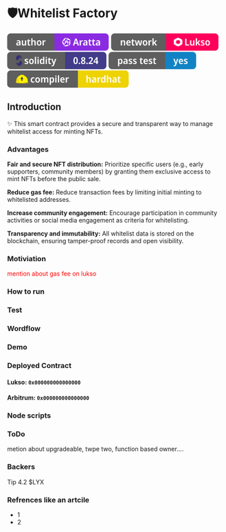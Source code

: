 # 🛡️Whitelist Factory

![Author Badge](assets/badge-author.svg)
![Lukso Badge](assets/badge-lukso.svg)
![Solidity Badge](assets/badge-solidity.svg)
![Test Badge](assets/badge-test.svg)
![HardHat Badge](assets/badge-hardhat.svg)

## Introduction
✨ This smart contract provides a secure and transparent way to manage whitelist access for minting NFTs.

### Advantages

**Fair and secure NFT distribution:** Prioritize specific users (e.g., early supporters, community members) by granting them exclusive access to mint NFTs before the public sale.

**Reduce gas fee:** Reduce transaction fees by limiting initial minting to whitelisted addresses.

**Increase community engagement:** Encourage participation in community activities or social media engagement as criteria for whitelisting.

**Transparency and immutability:** All whitelist data is stored on the blockchain, ensuring tamper-proof records and open visibility.

### Motiviation
<span style="color:red">mention about gas fee on lukso</span>


### How to run

### Test

### Wordflow

### Demo

### Deployed Contract
#### Lukso: ```0x000000000000000```
#### Arbitrum: ```0x000000000000000```

### Node scripts

### ToDo
metion about upgradeable, twpe two, function based owner....

### Backers
Tip 4.2 $LYX

### Refrences like an artcile
- 1[]()
- 2